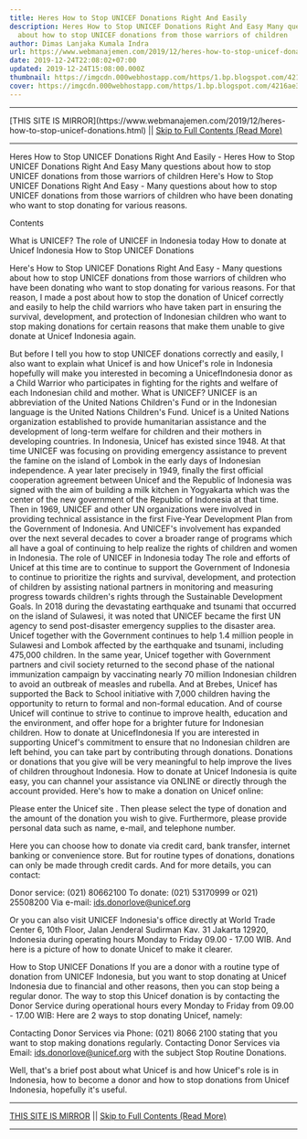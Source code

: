 ```yaml
---
title: Heres How to Stop UNICEF Donations Right And Easily
description: Heres How to Stop UNICEF Donations Right And Easy Many questions
  about how to stop UNICEF donations from those warriors of children
author: Dimas Lanjaka Kumala Indra
url: https://www.webmanajemen.com/2019/12/heres-how-to-stop-unicef-donations.html
date: 2019-12-24T22:08:02+07:00
updated: 2019-12-24T15:08:00.000Z
thumbnail: https://imgcdn.000webhostapp.com/https/1.bp.blogspot.com/4216ae32134391e1185ba26fb80983e0.jpeg
cover: https://imgcdn.000webhostapp.com/https/1.bp.blogspot.com/4216ae32134391e1185ba26fb80983e0.jpeg
---
```


<hr/> [THIS SITE IS MIRROR](https://www.webmanajemen.com/2019/12/heres-how-to-stop-unicef-donations.html) || <a href="https://www.webmanajemen.com/2019/12/heres-how-to-stop-unicef-donations.html" rel="follow" class="button" id="read-more">Skip to Full Contents (Read More)</a> <hr/> Heres How to Stop UNICEF Donations Right And Easily - Heres How to Stop UNICEF Donations Right And Easy Many questions about how to stop UNICEF donations from those warriors of children Here's How to Stop UNICEF Donations Right And Easy - Many questions about how to stop UNICEF donations from those warriors of children who have been donating who want to stop donating for various reasons. 


  Contents 


  What is UNICEF? 
  The role of UNICEF in Indonesia today 
  How to donate at Unicef ​​Indonesia 
  How to Stop UNICEF Donations 



  Here's How to Stop UNICEF Donations Right And Easy - Many questions about how to stop UNICEF donations from those warriors of children who have been donating who want to stop donating for various reasons. 
  For that reason, I made a post about how to stop the donation of Unicef correctly and easily to help the child warriors who have taken part in ensuring the survival, development, and protection of Indonesian children who want to stop making donations for certain reasons that make them unable to give donate at Unicef ​​Indonesia again. 

  But before I tell you how to stop UNICEF donations correctly and easily, I also want to explain what Unicef ​​is and how Unicef's role in Indonesia hopefully will make you interested in becoming a Unicef ​​Indonesia donor as a Child Warrior who participates in fighting for the rights and welfare of each Indonesian child and mother. 
What is UNICEF?
  UNICEF is an abbreviation of the United Nations Children's Fund or in the Indonesian language is the United Nations Children's Fund. 
  Unicef ​​is a United Nations organization established to provide humanitarian assistance and the development of long-term welfare for children and their mothers in developing countries. 
  In Indonesia, Unicef ​​has existed since 1948. At that time UNICEF was focusing on providing emergency assistance to prevent the famine on the island of Lombok in the early days of Indonesian independence. 
  A year later precisely in 1949, finally the first official cooperation agreement between Unicef ​​and the Republic of Indonesia was signed with the aim of building a milk kitchen in Yogyakarta which was the center of the new government of the Republic of Indonesia at that time. 
  Then in 1969, UNICEF and other UN organizations were involved in providing technical assistance in the first Five-Year Development Plan from the Government of Indonesia. 
  And UNICEF's involvement has expanded over the next several decades to cover a broader range of programs which all have a goal of continuing to help realize the rights of children and women in Indonesia. 
The role of UNICEF in Indonesia today
  The role and efforts of Unicef ​​at this time are to continue to support the Government of Indonesia to continue to prioritize the rights and survival, development, and protection of children by assisting national partners in monitoring and measuring progress towards children's rights through the Sustainable Development Goals. 
  In 2018 during the devastating earthquake and tsunami that occurred on the island of Sulawesi, it was noted that UNICEF became the first UN agency to send post-disaster emergency supplies to the disaster area. 
  Unicef ​​together with the Government continues to help 1.4 million people in Sulawesi and Lombok affected by the earthquake and tsunami, including 475,000 children. 
  In the same year, Unicef ​​together with Government partners and civil society returned to the second phase of the national immunization campaign by vaccinating nearly 70 million Indonesian children to avoid an outbreak of measles and rubella. 
  And at Brebes, Unicef ​​has supported the Back to School initiative with 7,000 children having the opportunity to return to formal and non-formal education. 
  And of course Unicef ​​will continue to strive to continue to improve health, education and the environment, and offer hope for a brighter future for Indonesian children. 
How to donate at Unicef ​​Indonesia
  If you are interested in supporting Unicef's commitment to ensure that no Indonesian children are left behind, you can take part by contributing through donations. 
  Donations or donations that you give will be very meaningful to help improve the lives of children throughout Indonesia. 
  How to donate at Unicef ​​Indonesia is quite easy, you can channel your assistance via ONLINE or directly through the account provided. 
  Here's how to make a donation on Unicef ​​online: 

  Please enter the Unicef ​​site . 
  Then please select the type of donation and the amount of the donation you wish to give. 
  Furthermore, please provide personal data such as name, e-mail, and telephone number. 

  Here you can choose how to donate via credit card, bank transfer, internet banking or convenience store.  But for routine types of donations, donations can only be made through credit cards. 
  And for more details, you can contact: 

  Donor service: (021) 80662100 
  To donate: (021) 53170999 or 021) 25508200 
  Via e-mail: ids.donorlove@unicef.org 

  Or you can also visit UNICEF Indonesia's office directly at World Trade Center 6, 10th Floor, Jalan Jenderal Sudirman Kav.  31 Jakarta 12920, Indonesia during operating hours Monday to Friday 09.00 - 17.00 WIB. 
  And here is a picture of how to donate Unicef ​​to make it clearer. 

How to Stop UNICEF Donations
  If you are a donor with a routine type of donation from UNICEF Indonesia, but you want to stop donating at Unicef ​​Indonesia due to financial and other reasons, then you can stop being a regular donor.  The way to stop this Unicef ​​donation is by contacting the Donor Service during operational hours every Monday to Friday from 09.00 - 17.00 WIB: 
  Here are 2 ways to stop donating Unicef, namely: 

  Contacting Donor Services via Phone: (021) 8066 2100 stating that you want to stop making donations regularly. 
  Contacting Donor Services via Email: ids.donorlove@unicef.org with the subject Stop Routine Donations. 

  Well, that's a brief post about what Unicef ​​is and how Unicef's role is in Indonesia, how to become a donor and how to stop donations from Unicef Indonesia, hopefully it's useful. <hr/> [THIS SITE IS MIRROR](https://www.webmanajemen.com/2019/12/heres-how-to-stop-unicef-donations.html) || <a href="https://www.webmanajemen.com/2019/12/heres-how-to-stop-unicef-donations.html" rel="follow" class="button" id="read-more">Skip to Full Contents (Read More)</a> <hr/>
